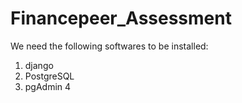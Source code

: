 # Financepeer_Assessment
We need the following softwares to be installed:
1. django 
2. PostgreSQL
3. pgAdmin 4

